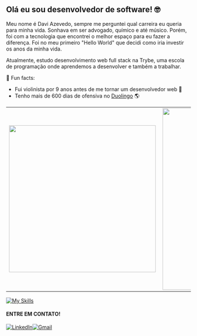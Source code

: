 ## Olá eu sou desenvolvedor de software! 🤓

Meu nome é Davi Azevedo, sempre me perguntei qual carreira eu queria para minha vida. Sonhava em ser advogado, químico e até músico. Porém, foi com a tecnologia que encontrei o melhor espaço para eu fazer a diferença. Foi no meu primeiro "Hello World" que decidi como iria investir os anos da minha vida.

Atualmente, estudo desenvolvimento web full stack na Trybe, uma escola de programação onde aprendemos a desenvolver e também a trabalhar.

🌱 Fun facts:

- Fui violinista por 9 anos antes de me tornar um desenvolvedor web 🎻
- Tenho mais de 600 dias de ofensiva no [Duolingo](https://www.duolingo.com/profile/daviazev) 🌎

<center>
<table>
    <tr>
        <td><img width="400px" align="left" src="https://github-readme-stats.vercel.app/api/top-langs/?username=daviazev&hide=html&layout=compact&theme=buefy" /></td>
        <td><img width="495px" align="left" src="https://github-readme-stats.vercel.app/api?username=daviazev&theme=buefy"/></td>
    </tr>
</table>
</center>

[![My Skills](https://skillicons.dev/icons?i=html,css,javascript,react,redux,git,github,jest,mysql,nodejs,typescript,docker,linux)](https://skillicons.dev)

<table>
    <h4>ENTRE EM CONTATO!</h4>
    <a href="https://www.linkedin.com/in/davi-azevedo-a62267206/" target="_blank"><img alt="LinkedIn" src="https://img.shields.io/badge/linkedin-%230077B5.svg?&style=for-the-badge&logo=linkedin&logoColor=white" /></a>
    <a href="mailto:azvd.davi@gmail.com" target="_blank"><img alt="Gmail" src="https://img.shields.io/badge/Gmail-%2312100E?style=for-the-badge&logo=Gmail&logoColor=red" /></a>
</table>

